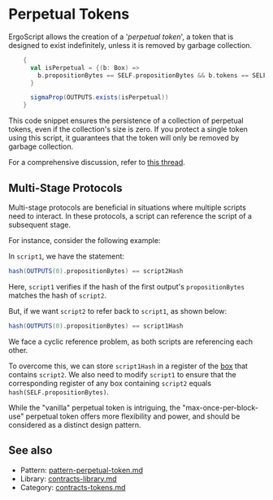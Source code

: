 # Perpetual Tokens

ErgoScript allows the creation of a '*perpetual token*', a token that is designed to exist indefinitely, unless it is removed by garbage collection.

```scala
    {
      val isPerpetual = {(b: Box) =>
        b.propositionBytes == SELF.propositionBytes && b.tokens == SELF.tokens
      }

      sigmaProp(OUTPUTS.exists(isPerpetual))
    }
```

This code snippet ensures the persistence of a collection of perpetual tokens, even if the collection's size is zero. If you protect a single token using this script, it guarantees that the token will only be removed by garbage collection.

For a comprehensive discussion, refer to [this thread](https://www.ergoforum.org/t/a-perpetual-token/205/3).

## Multi-Stage Protocols

Multi-stage protocols are beneficial in situations where multiple scripts need to interact. In these protocols, a script can reference the script of a subsequent stage.

For instance, consider the following example:

In `script1`, we have the statement:

```scala
hash(OUTPUTS(0).propositionBytes) == script2Hash
```

Here, `script1` verifies if the hash of the first output's `propositionBytes` matches the hash of `script2`.

But, if we want `script2` to refer back to `script1`, as shown below:

```scala
hash(OUTPUTS(0).propositionBytes) == script1Hash
```

We face a cyclic reference problem, as both scripts are referencing each other.

To overcome this, we can store `script1Hash` in a register of the [box](box.md) that contains `script2`. We also need to modify `script1` to ensure that the corresponding register of any box containing `script2` equals `hash(SELF.propositionBytes)`.

While the "vanilla" perpetual token is intriguing, the "max-once-per-block-use" perpetual token offers more flexibility and power, and should be considered as a distinct design pattern.

## See also

- Pattern: [pattern-perpetual-token.md](pattern-perpetual-token.md)
- Library: [contracts-library.md](contracts-library.md)
- Category: [contracts-tokens.md](contracts-tokens.md)
